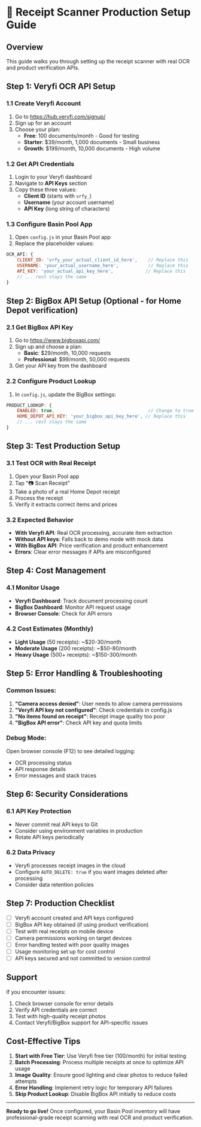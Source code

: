 # 🚀 Receipt Scanner Production Setup Guide

## Overview
This guide walks you through setting up the receipt scanner with real OCR and product verification APIs.

## Step 1: Veryfi OCR API Setup

### 1.1 Create Veryfi Account
1. Go to https://hub.veryfi.com/signup/
2. Sign up for an account
3. Choose your plan:
   - **Free**: 100 documents/month - Good for testing
   - **Starter**: $39/month, 1,000 documents - Small business
   - **Growth**: $199/month, 10,000 documents - High volume

### 1.2 Get API Credentials
1. Login to your Veryfi dashboard
2. Navigate to **API Keys** section
3. Copy these three values:
   - **Client ID** (starts with `vrfy_`)
   - **Username** (your account username)
   - **API Key** (long string of characters)

### 1.3 Configure Basin Pool App
1. Open `config.js` in your Basin Pool app
2. Replace the placeholder values:

```javascript
OCR_API: {
    CLIENT_ID: 'vrfy_your_actual_client_id_here',    // Replace this
    USERNAME: 'your_actual_username_here',           // Replace this  
    API_KEY: 'your_actual_api_key_here',            // Replace this
    // ... rest stays the same
}
```

## Step 2: BigBox API Setup (Optional - for Home Depot verification)

### 2.1 Get BigBox API Key
1. Go to https://www.bigboxapi.com/
2. Sign up and choose a plan:
   - **Basic**: $29/month, 10,000 requests
   - **Professional**: $99/month, 50,000 requests
3. Get your API key from the dashboard

### 2.2 Configure Product Lookup
1. In `config.js`, update the BigBox settings:

```javascript
PRODUCT_LOOKUP: {
    ENABLED: true,                                   // Change to true
    HOME_DEPOT_API_KEY: 'your_bigbox_api_key_here', // Replace this
    // ... rest stays the same
}
```

## Step 3: Test Production Setup

### 3.1 Test OCR with Real Receipt
1. Open your Basin Pool app
2. Tap "📷 Scan Receipt" 
3. Take a photo of a real Home Depot receipt
4. Process the receipt
5. Verify it extracts correct items and prices

### 3.2 Expected Behavior
- **With Veryfi API**: Real OCR processing, accurate item extraction
- **Without API keys**: Falls back to demo mode with mock data
- **With BigBox API**: Price verification and product enhancement
- **Errors**: Clear error messages if APIs are misconfigured

## Step 4: Cost Management

### 4.1 Monitor Usage
- **Veryfi Dashboard**: Track document processing count
- **BigBox Dashboard**: Monitor API request usage
- **Browser Console**: Check for API errors

### 4.2 Cost Estimates (Monthly)
- **Light Usage** (50 receipts): ~$20-30/month
- **Moderate Usage** (200 receipts): ~$50-80/month  
- **Heavy Usage** (500+ receipts): ~$150-300/month

## Step 5: Error Handling & Troubleshooting

### Common Issues:
1. **"Camera access denied"**: User needs to allow camera permissions
2. **"Veryfi API key not configured"**: Check credentials in config.js
3. **"No items found on receipt"**: Receipt image quality too poor
4. **"BigBox API error"**: Check API key and quota limits

### Debug Mode:
Open browser console (F12) to see detailed logging:
- OCR processing status
- API response details
- Error messages and stack traces

## Step 6: Security Considerations

### 6.1 API Key Protection
- Never commit real API keys to Git
- Consider using environment variables in production
- Rotate API keys periodically

### 6.2 Data Privacy
- Veryfi processes receipt images in the cloud
- Configure `AUTO_DELETE: true` if you want images deleted after processing
- Consider data retention policies

## Step 7: Production Checklist

- [ ] Veryfi account created and API keys configured
- [ ] BigBox API key obtained (if using product verification)
- [ ] Test with real receipts on mobile device
- [ ] Camera permissions working on target devices
- [ ] Error handling tested with poor quality images
- [ ] Usage monitoring set up for cost control
- [ ] API keys secured and not committed to version control

## Support

If you encounter issues:
1. Check browser console for error details
2. Verify API credentials are correct
3. Test with high-quality receipt photos
4. Contact Veryfi/BigBox support for API-specific issues

## Cost-Effective Tips

1. **Start with Free Tier**: Use Veryfi free tier (100/month) for initial testing
2. **Batch Processing**: Process multiple receipts at once to optimize API usage
3. **Image Quality**: Ensure good lighting and clear photos to reduce failed attempts
4. **Error Handling**: Implement retry logic for temporary API failures
5. **Skip Product Lookup**: Disable BigBox API initially to reduce costs

---

**Ready to go live!** Once configured, your Basin Pool inventory will have professional-grade receipt scanning with real OCR and product verification.